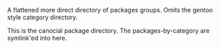 A flattened more direct directory of packages groups.
Omits the gentoo style category directory.

This is the canocial package directory.
The packages-by-category are symlink'ed into here.
